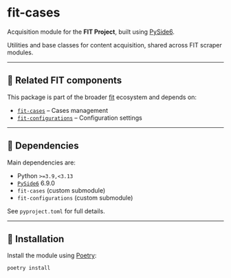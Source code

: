 # fit-cases

Acquisition module for the **FIT Project**, built using [PySide6](https://doc.qt.io/qtforpython/).

Utilities and base classes for content acquisition, shared across FIT scraper modules.

---

## 🔗 Related FIT components

This package is part of the broader [fit](https://github.com/fit-project/fit) ecosystem and depends on:

- [`fit-cases`](https://github.com/fit-project/fit-cases.git) – Cases management
- [`fit-configurations`](https://github.com/fit-project/fit-configurations.git) – Configuration settings

---

## 🐍 Dependencies

Main dependencies are:

- Python `>=3.9,<3.13`
- [`PySide6`](https://pypi.org/project/PySide6/) 6.9.0
- `fit-cases` (custom submodule)
- `fit-configurations` (custom submodule)

See `pyproject.toml` for full details.

---

## 🚀 Installation

Install the module using [Poetry](https://python-poetry.org/):

```bash
poetry install

